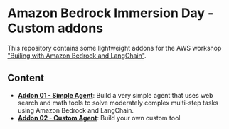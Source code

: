 # Amazon Bedrock Immersion Day - Custom addons

This repository contains some lightweight addons for the AWS workshop ["Builing with Amazon Bedrock and LangChain"](https://catalog.workshops.aws/building-with-amazon-bedrock/en-US).

## Content

- **[Addon 01 - Simple Agent](01-simple-agent)**: Build a very simple agent that uses web search and math tools to solve moderately complex multi-step tasks using Amazon Bedrock and LangChain.
- **[Addon 02 - Custom Agent](02-custom-agent)**: Build your own custom tool